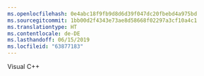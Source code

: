 ```yaml
---
ms.openlocfilehash: 0e4abc18f9fb9d8d6d39f047dc20fbebd4a975bd
ms.sourcegitcommit: 1bb00d2f4343e73ae8d58668f02297a3cf10a4c1
ms.translationtype: HT
ms.contentlocale: de-DE
ms.lasthandoff: 06/15/2019
ms.locfileid: "63877183"
---
```

Visual C++